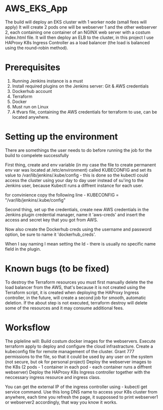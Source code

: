# AWS_EKS_App

The build will deploy an EKS cluster with 1 worker node (small fees will apply)
It will create 2 pods one will be webserver 1 and the other webserver 2, each containing one container of an NGINX web server with a costum index.html file.
It will then deploy an ELB to the cluster, in this project I use HAProxy K8s Ingress Controller as a load balancer (the load is balanced using the round-robin method).


# Prerequisites

1. Running Jenkins instance is a must
2. Install required plugins on the Jenkins server: Git & AWS credentials
3. Dockerhub account
4. Terraform
5. Docker 
6. Must run on Linux
7. A tfvars file, containing the AWS credentials for terraform to use, can be located anywhere.

# Setting up the environment

There are somethings the user needs to do before running the job for the build to compelete successfully

First thing, create and env variable (in my case the file to create permanent env var was located at /etc/environment) called KUBECONFIG and set its value to /var/lib/jenkins/.kube/config - this is done so the kubectl could access the cluster using your day to day user instead of su'ing to the Jenkins user, because Kubectl runs a diffrent instance for each user.

for convinience copy the following line - KUBECONFIG = "/var/lib/jenkins/.kube/config"


Second thing, set up the credentials, create new AWS credentials in the Jenkins plugin credential manager, name it 'aws-creds' and insert the access and secret key that you got from AWS.

Now also create the Dockerhub creds using the username and password option, be sure to name it 'dockerhub_creds'.

When I say naming I mean setting the Id - there is usually no specific name field in the plugin.

# Known bugs (to be fixed)

To destroy the Terraform resources you must first manually delete the the load balancer from the AWS, that's because it is not created using the Terraform script, it is created when deploying the HAProxy Ingress controller, in the future, will create a second job for smooth, automatic deletion.
If the about step is not executed, terraform destroy will delete some of the resources and it may consume additional fees.



# Worksflow

The pipleline will:
Build costum docker images for the webservers.
Execute terraform apply to deploy and configure the cloud infrastracture.
Create a kubeconfig file for remote management of the cluster.
Grant 777 permissions to the file, so that it could be used by any user on the system (not secure, but ok for personal project)
Deploy the webserver images to the K8s (2 pods - 1 container in each pod - each container runs a diffrent webserver)
Deploy the HAProxy K8s Ingress controller together with the neccessary ingress resource and ingress class.


You can get the external IP of the ingress controller using - kubectl get service command.
Use this long DNS name to access your K8s cluster from anywhere, each time you refresh the page, it suppossed to print webserver1 or webserver2 accordingly, that way you know it works.



